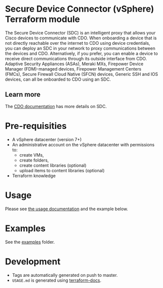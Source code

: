 # Secure Device Connector (vSphere) Terraform module

The Secure Device Connector (SDC) is an intelligent proxy that allows your Cisco devices to communicate with CDO. When onboarding a device that is not directly reachable over the internet to CDO using device credentials, you can deploy an SDC in your network to proxy communications between the devices and CDO. Alternatively, if you prefer, you can enable a device to receive direct communications through its outside interface from CDO. Adaptive Security Appliances (ASAs), Meraki MXs, Firepower Device Manager (FDM)-managed devices, Firepower Management Centers (FMCs), Secure Firewall Cloud Native (SFCN) devices, Generic SSH and IOS devices, can all be onboarded to CDO using an SDC.

## Learn more
The [CDO documentation](https://docs.defenseorchestrator.com/#!c-secure-device-connector-sdc.html?highlight=SDC) has more details on SDC.

# Pre-requisities
- A vSphere datacenter (version 7+)
- An administrative account on the vSphere datacenter with permissions to:
    - create VMs, 
    - create folders, 
    - create content libraries (optional)
    - upload items to content libraries (optional)
- Terraform knowledge

# Usage
Please see [the usage documentation](USAGE.md) and the example below.

# Examples

See the [examples](examples) folder.

# Development
- Tags are automatically generated on push to master.
- `USAGE.md` is generated using [terraform-docs](https://github.com/terraform-docs/terraform-docs).